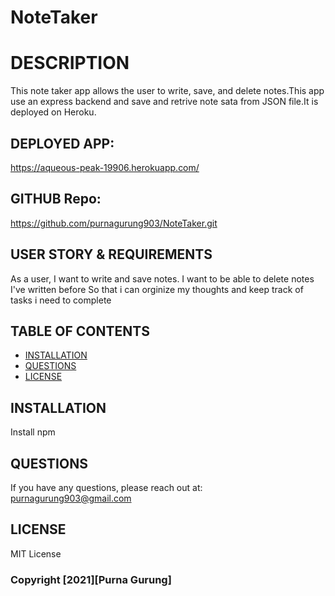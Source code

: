 # NoteTaker
# DESCRIPTION

This note taker app allows the user to write, save, and delete notes.This app use an express backend and save and retrive note sata from JSON file.It is deployed on Heroku.

## DEPLOYED APP:
 https://aqueous-peak-19906.herokuapp.com/

## GITHUB Repo:
https://github.com/purnagurung903/NoteTaker.git


## USER STORY & REQUIREMENTS

As a user, I want to write and save notes.
I want to be able to delete notes I've written before
So that i can orginize my thoughts and keep track of 
tasks i need to complete

## TABLE OF CONTENTS
* [INSTALLATION](#INSTALLATION)
* [QUESTIONS](#QUESTIONS)
* [LICENSE](#LICENSE)

## INSTALLATION

Install npm 

## QUESTIONS
If you have any questions, please reach out at:
purnagurung903@gmail.com

## LICENSE
MIT License

### Copyright [2021][Purna Gurung]
